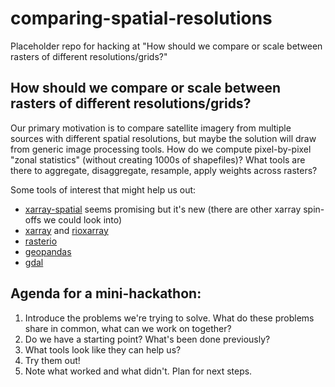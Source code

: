 # comparing-spatial-resolutions
Placeholder repo for hacking at "How should we compare or scale between rasters of different resolutions/grids?"


## How should we compare or scale between rasters of different resolutions/grids?

Our primary motivation is to compare satellite imagery from multiple sources with different spatial resolutions, but maybe the solution will draw from generic image processing tools. How do we compute pixel-by-pixel "zonal statistics" (without creating 1000s of shapefiles)? What tools are there to aggregate, disaggregate, resample, apply weights across rasters?

Some tools of interest that might help us out:
* [xarray-spatial](https://github.com/makepath/xarray-spatial) seems promising but it's new (there are other xarray spin-offs we could look into)
* [xarray](https://xarray.pydata.org/en/stable/) and [rioxarray](https://corteva.github.io/rioxarray/stable/)
* [rasterio](https://rasterio.readthedocs.io/en/latest/)
* [geopandas](https://geopandas.org/)
* [gdal](https://gdal.org/)

## Agenda for a mini-hackathon:

1. Introduce the problems we're trying to solve. What do these problems share in common, what can we work on together?
2. Do we have a starting point? What's been done previously?
3. What tools look like they can help us?
4. Try them out!
5. Note what worked and what didn't. Plan for next steps.
